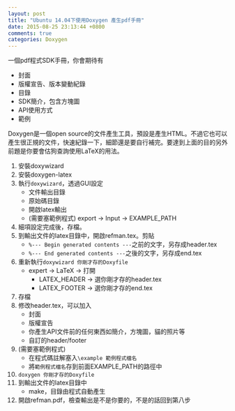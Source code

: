 ```yaml
---
layout: post
title: "Ubuntu 14.04下使用Doxygen 產生pdf手冊"
date: 2015-08-25 23:13:44 +0800
comments: true
categories: Doxygen
---
```

一個pdf程式SDK手冊，你會期待有

* 封面
* 版權宣告、版本變動紀錄
* 目錄
* SDK簡介，包含方塊圖
* API使用方式
* 範例

Doxygen是一個open source的文件產生工具，預設是產生HTML。不過它也可以產生很正規的文件，快速紀錄一下，細節還是要自行補完。要達到上面的目的另外前題是你要會估狗查詢使用LaTeX的用法。

1. 安裝doxywizard
2. 安裝doxygen-latex
3. 執行`doxywizard`，透過GUI設定
    * 文件輸出目錄
    * 原始碼目錄
    * 開啟latex輸出
    * (需要塞範例程式) export -> Input -> EXAMPLE_PATH
4. 細項設定完成後，存檔。
5. 到輸出文件的latex目錄中，開啟refman.tex。剪貼
    * `%--- Begin generated contents ---`之前的文字，另存成header.tex
    * `%--- End generated contents ---`之後的文字，另存成end.tex
6. 重新執行`doxywizard 你剛才存的Doxyfile`
    * expert -> LaTeX -> 打開
        * LATEX_HEADER -> 選你剛才存的header.tex
        * LATEX_FOOTER -> 選你剛才存的end.tex
7. 存檔
8. 修改header.tex，可以加入
    * 封面
    * 版權宣告
    * 你產生API文件前的任何東西如簡介，方塊圖，貓的照片等
    * 自訂的header/footer
9. (需要塞範例程式)
    * 在程式碼註解塞入`\example 範例程式檔名`
    * 將`範例程式檔名`存到前面EXAMPLE_PATH的路徑中
10. `doxygen 你剛才存的Doxyfile`
11. 到輸出文件的latex目錄中
    * make，目錄由程式自動產生
12. 開啟refman.pdf，檢查輸出是不是你要的，不是的話回到第八步

